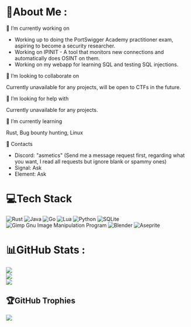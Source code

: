 # 💫About Me :
🔭 I’m currently working on

- Working up to doing the PortSwigger Academy practitioner exam, aspiring to become a security researcher.
- Working on IPINIT - A tool that monitors new connections and automatically does OSINT on them.
- Working on my webapp for learning SQL and testing SQL injections.

👯 I’m looking to collaborate on

Currently unavailable for any projects, will be open to CTFs in the future.

🤝 I’m looking for help with

Currently unavailable for any projects.

🌱 I’m currently learning

Rust, Bug bounty hunting, Linux

💬 Contacts

- Discord: "asmetics" (Send me a message request first, regarding what you want, I read all requests but ignore blank or spammy ones)
- Signal: Ask
- Element: Ask

# 💻Tech Stack
![Rust](https://img.shields.io/badge/rust-%23000000.svg?style=for-the-badge&logo=rust&logoColor=white) ![Java](https://img.shields.io/badge/java-%23ED8B00.svg?style=for-the-badge&logo=java&logoColor=white) ![Go](https://img.shields.io/badge/go-%2300ADD8.svg?style=for-the-badge&logo=go&logoColor=white) ![Lua](https://img.shields.io/badge/lua-%232C2D72.svg?style=for-the-badge&logo=lua&logoColor=white) ![Python](https://img.shields.io/badge/python-3670A0?style=for-the-badge&logo=python&logoColor=ffdd54) ![SQLite](https://img.shields.io/badge/sqlite-%2307405e.svg?style=for-the-badge&logo=sqlite&logoColor=white) ![Gimp Gnu Image Manipulation Program](https://img.shields.io/badge/Gimp-657D8B?style=for-the-badge&logo=gimp&logoColor=FFFFFF) ![Blender](https://img.shields.io/badge/blender-%23F5792A.svg?style=for-the-badge&logo=blender&logoColor=white) ![Aseprite](https://img.shields.io/badge/Aseprite-FFFFFF?style=for-the-badge&logo=Aseprite&logoColor=#7D929E)
# 📊GitHub Stats :
![](https://github-readme-stats.vercel.app/api?username=asmetics&theme=tokyonight&hide_border=false&include_all_commits=false&count_private=false)<br/>
![](https://github-readme-streak-stats.herokuapp.com/?user=asmetics&theme=tokyonight&hide_border=false)<br/>
![](https://github-readme-stats.vercel.app/api/top-langs/?username=asmetics&theme=tokyonight&hide_border=false&include_all_commits=false&count_private=false&layout=compact)

## 🏆GitHub Trophies
![](https://github-trophies.vercel.app/?username=asmetics&theme=tokyonight&no-frame=true&no-bg=false&margin-w=4)


